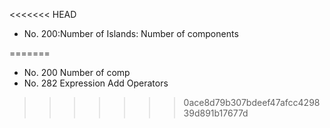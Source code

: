<<<<<<< HEAD
* No. 200:Number of Islands: Number of components

=======
* No. 200 Number of comp
* No. 282 Expression Add Operators
>>>>>>> 0ace8d79b307bdeef47afcc429839d891b17677d


